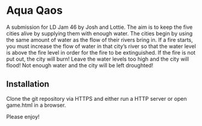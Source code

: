 # Aqua Qaos

A submission for LD Jam 46 by Josh and Lottie. The aim is to keep the five cities alive by supplying them with enough water. The cities begin by using the same amount of water as the flow of their rivers bring in. If a fire starts, you must increase the flow of water in that city’s river so that the water level is above the fire level in order for the fire to be extinguished. If the fire is not put out, the city will burn! Leave the water levels too high and the city will flood! Not enough water and the city will be left droughted!

## Installation

Clone the git repository via HTTPS and either run a HTTP server or open game.html in a browser.

Please enjoy!
